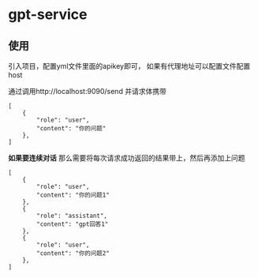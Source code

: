 # gpt-service

## 使用
引入项目，配置yml文件里面的apikey即可，
如果有代理地址可以配置文件配置host

通过调用http://localhost:9090/send 并请求体携带
```
[
    {
        "role": "user",
        "content": "你的问题"
    },
]
```
**如果要连续对话**
那么需要将每次请求成功返回的结果带上，然后再添加上问题
```
[
    {
        "role": "user",
        "content": "你的问题1"
    },
    {
        "role": "assistant",
        "content": "gpt回答1"
    },
    {
        "role": "user",
        "content": "你的问题2"
    },
]
```
